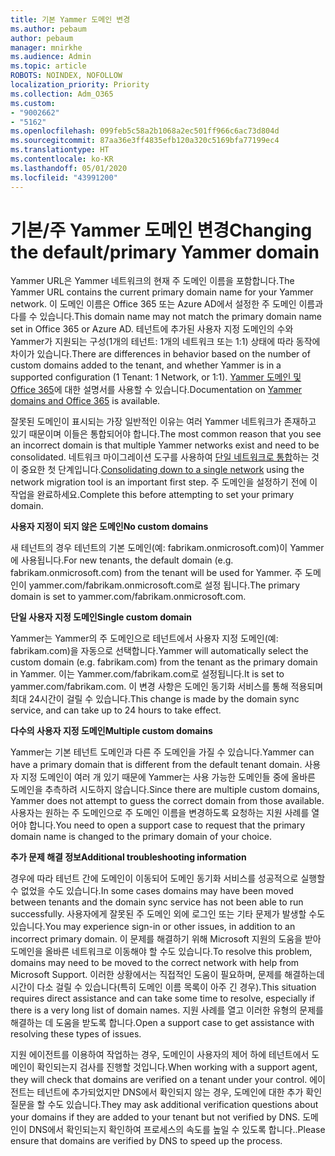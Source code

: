 ```yaml
---
title: 기본 Yammer 도메인 변경
ms.author: pebaum
author: pebaum
manager: mnirkhe
ms.audience: Admin
ms.topic: article
ROBOTS: NOINDEX, NOFOLLOW
localization_priority: Priority
ms.collection: Adm_O365
ms.custom:
- "9002662"
- "5162"
ms.openlocfilehash: 099feb5c58a2b1068a2ec501ff966c6ac73d804d
ms.sourcegitcommit: 87aa36e3ff4835efb120a320c5169bfa77199ec4
ms.translationtype: HT
ms.contentlocale: ko-KR
ms.lasthandoff: 05/01/2020
ms.locfileid: "43991200"
---
```

# <a name="changing-the-defaultprimary-yammer-domain"></a><span data-ttu-id="26cae-102">기본/주 Yammer 도메인 변경</span><span class="sxs-lookup"><span data-stu-id="26cae-102">Changing the default/primary Yammer domain</span></span>

<span data-ttu-id="26cae-103">Yammer URL은 Yammer 네트워크의 현재 주 도메인 이름을 포함합니다.</span><span class="sxs-lookup"><span data-stu-id="26cae-103">The Yammer URL contains the current primary domain name for your Yammer network.</span></span> <span data-ttu-id="26cae-104">이 도메인 이름은 Office 365 또는 Azure AD에서 설정한 주 도메인 이름과 다를 수 있습니다.</span><span class="sxs-lookup"><span data-stu-id="26cae-104">This domain name may not match the primary domain name set in Office 365 or Azure AD.</span></span> <span data-ttu-id="26cae-105">테넌트에 추가된 사용자 지정 도메인의 수와 Yammer가 지원되는 구성(1개의 테넌트: 1개의 네트워크 또는 1:1) 상태에 따라 동작에 차이가 있습니다.</span><span class="sxs-lookup"><span data-stu-id="26cae-105">There are differences in behavior based on the number of custom domains added to the tenant, and whether Yammer is in a supported configuration (1 Tenant: 1 Network, or 1:1).</span></span> <span data-ttu-id="26cae-106">[Yammer 도메인 및 Office 365](https://docs.microsoft.com/yammer/configure-your-yammer-network/manage-yammer-domains)에 대한 설명서를 사용할 수 있습니다.</span><span class="sxs-lookup"><span data-stu-id="26cae-106">Documentation on [Yammer domains and Office 365](https://docs.microsoft.com/yammer/configure-your-yammer-network/manage-yammer-domains) is available.</span></span>

<span data-ttu-id="26cae-107">잘못된 도메인이 표시되는 가장 일반적인 이유는 여러 Yammer 네트워크가 존재하고 있기 때문이며 이들은 통합되어야 합니다.</span><span class="sxs-lookup"><span data-stu-id="26cae-107">The most common reason that you see an incorrect domain is that multiple Yammer networks exist and need to be consolidated.</span></span> <span data-ttu-id="26cae-108">네트워크 마이그레이션 도구를 사용하여 [단일 네트워크로 통합](https://docs.microsoft.com/yammer/configure-your-yammer-network/consolidate-multiple-yammer-networks)하는 것이 중요한 첫 단계입니다.</span><span class="sxs-lookup"><span data-stu-id="26cae-108">[Consolidating down to a single network](https://docs.microsoft.com/yammer/configure-your-yammer-network/consolidate-multiple-yammer-networks) using the network migration tool is an important first step.</span></span> <span data-ttu-id="26cae-109">주 도메인을 설정하기 전에 이 작업을 완료하세요.</span><span class="sxs-lookup"><span data-stu-id="26cae-109">Complete this before attempting to set your primary domain.</span></span>

<span data-ttu-id="26cae-110">**사용자 지정이 되지 않은 도메인**</span><span class="sxs-lookup"><span data-stu-id="26cae-110">**No custom domains**</span></span>

<span data-ttu-id="26cae-111">새 테넌트의 경우 테넌트의 기본 도메인(예: fabrikam.onmicrosoft.com)이 Yammer에 사용됩니다.</span><span class="sxs-lookup"><span data-stu-id="26cae-111">For new tenants, the default domain (e.g. fabrikam.onmicrosoft.com) from the tenant will be used for Yammer.</span></span> <span data-ttu-id="26cae-112">주 도메인이 yammer.com/fabrikam.onmicrosoft.com로 설정 됩니다.</span><span class="sxs-lookup"><span data-stu-id="26cae-112">The primary domain is set to yammer.com/fabrikam.onmicrosoft.com.</span></span>

<span data-ttu-id="26cae-113">**단일 사용자 지정 도메인**</span><span class="sxs-lookup"><span data-stu-id="26cae-113">**Single custom domain**</span></span>

<span data-ttu-id="26cae-114">Yammer는 Yammer의 주 도메인으로 테넌트에서 사용자 지정 도메인(예: fabrikam.com)을 자동으로 선택합니다.</span><span class="sxs-lookup"><span data-stu-id="26cae-114">Yammer will automatically select the custom domain (e.g. fabrikam.com) from the tenant as the primary domain in Yammer.</span></span> <span data-ttu-id="26cae-115">이는 Yammer.com/fabrikam.com로 설정됩니다.</span><span class="sxs-lookup"><span data-stu-id="26cae-115">It is set to yammer.com/fabrikam.com.</span></span> <span data-ttu-id="26cae-116">이 변경 사항은 도메인 동기화 서비스를 통해 적용되며 최대 24시간이 걸릴 수 있습니다.</span><span class="sxs-lookup"><span data-stu-id="26cae-116">This change is made by the domain sync service, and can take up to 24 hours to take effect.</span></span>

<span data-ttu-id="26cae-117">**다수의 사용자 지정 도메인**</span><span class="sxs-lookup"><span data-stu-id="26cae-117">**Multiple custom domains**</span></span>

<span data-ttu-id="26cae-118">Yammer는 기본 테넌트 도메인과 다른 주 도메인을 가질 수 있습니다.</span><span class="sxs-lookup"><span data-stu-id="26cae-118">Yammer can have a primary domain that is different from the default tenant domain.</span></span> <span data-ttu-id="26cae-119">사용자 지정 도메인이 여러 개 있기 때문에 Yammer는 사용 가능한 도메인들 중에 올바른 도메인을 추측하려 시도하지 않습니다.</span><span class="sxs-lookup"><span data-stu-id="26cae-119">Since there are multiple custom domains, Yammer does not attempt to guess the correct domain from those available.</span></span> <span data-ttu-id="26cae-120">사용자는 원하는 주 도메인으로 주 도메인 이름을 변경하도록 요청하는 지원 사례를 열어야 합니다.</span><span class="sxs-lookup"><span data-stu-id="26cae-120">You need to open a support case to request that the primary domain name is changed to the primary domain of your choice.</span></span>

<span data-ttu-id="26cae-121">**추가 문제 해결 정보**</span><span class="sxs-lookup"><span data-stu-id="26cae-121">**Additional troubleshooting information**</span></span>

<span data-ttu-id="26cae-122">경우에 따라 테넌트 간에 도메인이 이동되어 도메인 동기화 서비스를 성공적으로 실행할 수 없었을 수도 있습니다.</span><span class="sxs-lookup"><span data-stu-id="26cae-122">In some cases domains may have been moved between tenants and the domain sync service has not been able to run successfully.</span></span> <span data-ttu-id="26cae-123">사용자에게 잘못된 주 도메인 외에 로그인 또는 기타 문제가 발생할 수도 있습니다.</span><span class="sxs-lookup"><span data-stu-id="26cae-123">You may experience sign-in or other issues, in addition to an incorrect primary domain.</span></span> <span data-ttu-id="26cae-124">이 문제를 해결하기 위해 Microsoft 지원의 도움을 받아 도메인을 올바른 네트워크로 이동해야 할 수도 있습니다.</span><span class="sxs-lookup"><span data-stu-id="26cae-124">To resolve this problem, domains may need to be moved to the correct network with help from Microsoft Support.</span></span> <span data-ttu-id="26cae-125">이러한 상황에서는 직접적인 도움이 필요하며, 문제를 해결하는데 시간이 다소 걸릴 수 있습니다(특히 도메인 이름 목록이 아주 긴 경우).</span><span class="sxs-lookup"><span data-stu-id="26cae-125">This situation requires direct assistance and can take some time to resolve, especially if there is a very long list of domain names.</span></span> <span data-ttu-id="26cae-126">지원 사례를 열고 이러한 유형의 문제를 해결하는 데 도움을 받도록 합니다.</span><span class="sxs-lookup"><span data-stu-id="26cae-126">Open a support case to get assistance with resolving these types of issues.</span></span>

<span data-ttu-id="26cae-127">지원 에이전트를 이용하여 작업하는 경우, 도메인이 사용자의 제어 하에 테넌트에서 도메인이 확인되는지 검사를 진행할 것입니다.</span><span class="sxs-lookup"><span data-stu-id="26cae-127">When working with a support agent, they will check that domains are verified on a tenant under your control.</span></span> <span data-ttu-id="26cae-128">에이전트는 테넌트에 추가되었지만 DNS에서 확인되지 않는 경우, 도메인에 대한 추가 확인 질문을 할 수도 있습니다.</span><span class="sxs-lookup"><span data-stu-id="26cae-128">They may ask additional verification questions about your domains if they are added to your tenant but not verified by DNS.</span></span> <span data-ttu-id="26cae-129">도메인이 DNS에서 확인되는지 확인하여 프로세스의 속도를 높일 수 있도록 합니다..</span><span class="sxs-lookup"><span data-stu-id="26cae-129">Please ensure that domains are verified by DNS to speed up the process.</span></span>
